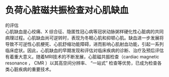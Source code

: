 # 负荷心脏磁共振检查对心肌缺血  
的评估  
心肌缺血是心绞痛、X 综合征、隐匿性冠心病等冠状动脉粥样硬化性心脏病的共同病理过程。心肌缺血尚可逆转时，表现为冬眠心肌和抑顿心肌。缺血进一步发展将导致不可逆性心肌梗死、心肌舒缩功能障碍，进而影响心肌射血功能，引起一系列临床症状。因此，心肌缺血的早期发现和评估对临床疾病的诊断、治疗及预后评估有着重大意义。随着MRI技术的不断发展，心脏磁共振检查（cardiac magnetic resonance ， CMR ）以其高空间分辨率、 “一站式” 检查等优势，已成为检查各类心脏疾病的重要技术。